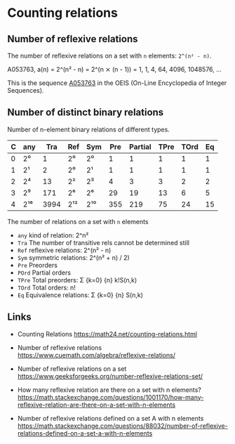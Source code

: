 # Counting relations

## Number of reflexive relations

The number of reflexive relations on a set with `n` elements: `2^(n² - n)`.

A053763, a(n) = 2^(n² - n) = 2^(n ⨯ (n - 1)) = 1, 1, 4, 64, 4096, 1048576, …

This is the sequence [A053763](https://oeis.org/A053763) in the OEIS (On-Line Encyclopedia of Integer Sequences).


## Number of distinct binary relations

Number of n-element binary relations of different types.

C | any | Tra | Ref | Sym | Pre | Partial | TPre | TOrd | Eq
--|-----|-----|-----|-----|--------|---------|------------|-----------|-----
0 | 2⁰  |   1 | 2⁰  | 2⁰  | 1      | 1       | 1          | 1         |  1
1 | 2¹  |   2 | 2⁰  | 2¹  | 1      | 1       | 1          | 1         |  1
2 | 2⁴  |  13 | 2²  | 2³  | 4      | 3       | 3          | 2         |  2
3 | 2⁹  | 171 | 2⁶  | 2⁶  | 29     | 19      |13          | 6         |  5
4 | 2¹⁶ |3994 | 2¹² | 2¹⁰ | 355    | 219     |75          |24         | 15


The number of relations on a set with `n` elements
- `any` kind of relation:  2^n²
- `Tra` The number of transitive rels cannot be determined still
- `Ref` reflexive relations:   2^(n² - n)
- `Sym` symmetric relations:   2^(n² + n) / 2)
- `Pre` Preorders
- `POrd` Partial orders
- `TPre` Total preorders:       Σ {k=0} {n} k!S(n,k)
- `TOrd` Total orders:          n!
- `Eq` Equivalence relations: Σ {k=0} {n} S(n,k)




## Links

* Counting Relations
https://math24.net/counting-relations.html

* Number of reflexive relations
https://www.cuemath.com/algebra/reflexive-relations/ 

* Number of reflexive relations on a set
https://www.geeksforgeeks.org/number-reflexive-relations-set/

* How many reflexive relation are there on a set with n elements?
https://math.stackexchange.com/questions/1001170/how-many-reflexive-relation-are-there-on-a-set-with-n-elements

* Number of reflexive relations defined on a set A with n elements
https://math.stackexchange.com/questions/88032/number-of-reflexive-relations-defined-on-a-set-a-with-n-elements
